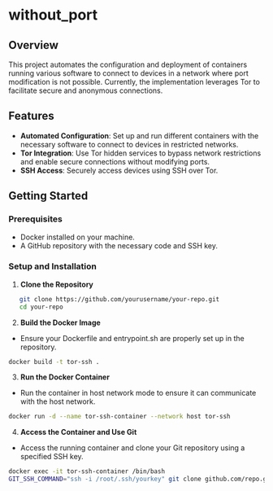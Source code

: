 # without_port

## Overview
This project automates the configuration and deployment of containers running various software to connect to devices in a network where port modification is not possible. Currently, the implementation leverages Tor to facilitate secure and anonymous connections.

## Features
- **Automated Configuration**: Set up and run different containers with the necessary software to connect to devices in restricted networks.
- **Tor Integration**: Use Tor hidden services to bypass network restrictions and enable secure connections without modifying ports.
- **SSH Access**: Securely access devices using SSH over Tor.

## Getting Started

### Prerequisites
- Docker installed on your machine.
- A GitHub repository with the necessary code and SSH key.

### Setup and Installation

1. **Clone the Repository**
```bash
   git clone https://github.com/yourusername/your-repo.git
   cd your-repo
```
2. **Build the Docker Image**
+ Ensure your Dockerfile and entrypoint.sh are properly set up in the repository.
```bash
docker build -t tor-ssh .
```
3. **Run the Docker Container** 
+ Run the container in host network mode to ensure it can communicate with the host network.
```bash
docker run -d --name tor-ssh-container --network host tor-ssh
```
4. **Access the Container and Use Git**
+ Access the running container and clone your Git repository using a specified SSH key.
```bash
docker exec -it tor-ssh-container /bin/bash
GIT_SSH_COMMAND="ssh -i /root/.ssh/yourkey" git clone github.com/repo.git
```

